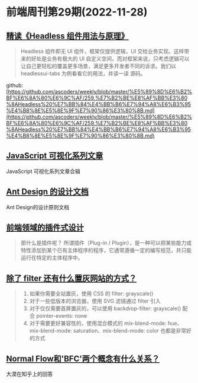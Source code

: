 # 前端周刊第29期(2022-11-28)

## [精读《Headless 组件用法与原理》](https://mp.weixin.qq.com/s/-PSUUDk0JtYRYH7g0viTZg)
> Headless 组件即无 UI 组件，框架仅提供逻辑，UI 交给业务实现。这样带来的好处是业务有极大的 UI 自定义空间，而对框架来说，只考虑逻辑可以让自己更轻松的覆盖更多场景，满足更多开发者不同的诉求。我们以 headlessui-tabs 为例看看它的用法，并读一读 源码。

github: [https://github.com/ascoders/weekly/blob/master/%E5%89%8D%E6%B2%BF%E6%8A%80%E6%9C%AF/259.%E7%B2%BE%E8%AF%BB%E3%80%8AHeadless%20%E7%BB%84%E4%BB%B6%E7%94%A8%E6%B3%95%E4%B8%8E%E5%8E%9F%E7%90%86%E3%80%8B.md](https://github.com/ascoders/weekly/blob/master/%E5%89%8D%E6%B2%BF%E6%8A%80%E6%9C%AF/259.%E7%B2%BE%E8%AF%BB%E3%80%8AHeadless%20%E7%BB%84%E4%BB%B6%E7%94%A8%E6%B3%95%E4%B8%8E%E5%8E%9F%E7%90%86%E3%80%8B.md)


## [JavaScript 可视化系列文章](https://dev.to/lydiahallie/series/3341Articles)
JavaScript 可视化系列文章合辑


## [Ant Design 的设计文档](https://ant.design/docs/spec/introduce-cn)
Ant Design的设计原则文档


## [前端领域的插件式设计](https://mp.weixin.qq.com/s/_Qy8wScgq86vLBwNU-tTfw)
> 那什么是插件呢？
> 所谓插件（Plug-in / Plugin），是一种可以把某些能力或特性添加到某个已有主体程序的程序，它通常遵循一定的编写规范，并只能运行在特定的主体程序中。


## [除了 filter 还有什么置灰网站的方式？](https://mp.weixin.qq.com/s/pwXyZ-MAemaBhlPC6KM0hA)
> 1. 如果你需要全站置灰，使用 CSS 的 filter: grayscale() 
> 2. 对于一些低版本的浏览器，使用 SVG 滤镜通过 filter 引入 
> 3. 对于仅仅需要首屏置灰的，可以使用 backdrop-filter: grayscale() 配合 pointer-events: none 
> 4. 对于需要更好兼容性的，使用混合模式的 mix-blend-mode: hue、mix-blend-mode: saturation、mix-blend-mode: color 也都是非常好的方式


## [Normal Flow和'BFC'两个概念有什么关系？](https://www.zhihu.com/question/568222940/answer/2770765021)
大漠在知乎上的回答
